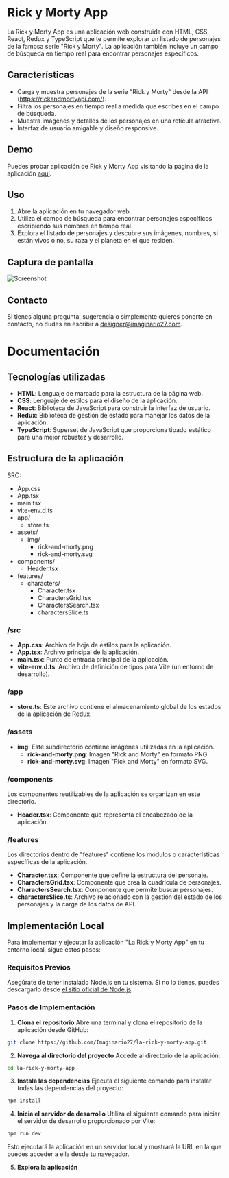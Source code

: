 # Rick y Morty App
La Rick y Morty App es una aplicación web construida con HTML, CSS, React, Redux y TypeScript que te permite explorar un listado de personajes de la famosa serie "Rick y Morty". La aplicación también incluye un campo de búsqueda en tiempo real para encontrar personajes específicos.

## Características
- Carga y muestra personajes de la serie "Rick y Morty" desde la API (https://rickandmortyapi.com/).
- Filtra los personajes en tiempo real a medida que escribes en el campo de búsqueda.
- Muestra imágenes y detalles de los personajes en una retícula atractiva.
- Interfaz de usuario amigable y diseño responsive.

## Demo
Puedes probar aplicación de Rick y Morty App visitando la página de la aplicación [aquí](https://rick-y-morty-app-img27.netlify.app/).

## Uso
1. Abre la aplicación en tu navegador web.
2. Utiliza el campo de búsqueda para encontrar personajes específicos escribiendo sus nombres en tiempo real.
3. Explora el listado de personajes y descubre sus imágenes, nombres, si están vivos o no, su raza y el planeta en el que residen.

## Captura de pantalla
![Screenshot](https://imaginario27.com/wp-content/uploads/2023/10/aplicacion-rick-y-morty-captura-pantalla.jpg)

## Contacto
Si tienes alguna pregunta, sugerencia o simplemente quieres ponerte en contacto, no dudes en escribir a designer@imaginario27.com. 

# Documentación 
## Tecnologías utilizadas
- **HTML**: Lenguaje de marcado para la estructura de la página web.
- **CSS**: Lenguaje de estilos para el diseño de la aplicación.
- **React**: Biblioteca de JavaScript para construir la interfaz de usuario.
- **Redux**: Biblioteca de gestión de estado para manejar los datos de la aplicación.
- **TypeScript**: Superset de JavaScript que proporciona tipado estático para una mejor robustez y desarrollo.

## Estructura de la aplicación 
SRC:
- App.css
- App.tsx
- main.tsx
- vite-env.d.ts
- app/
  - store.ts
- assets/
  - img/
    - rick-and-morty.png
    - rick-and-morty.svg
- components/
  - Header.tsx
- features/
  - characters/
    - Character.tsx
    - CharactersGrid.tsx
    - CharactersSearch.tsx
    - charactersSlice.ts

### /src
- **App.css**: Archivo de hoja de estilos para la aplicación.
- **App.tsx**: Archivo principal de la aplicación.
- **main.tsx**: Punto de entrada principal de la aplicación.
- **vite-env.d.ts**: Archivo de definición de tipos para Vite (un entorno de desarrollo).

### /app
- **store.ts**: Este archivo contiene el almacenamiento global de los estados de la aplicación de Redux.

### /assets
  - **img**: Este subdirectorio contiene imágenes utilizadas en la aplicación.
    - **rick-and-morty.png**: Imagen "Rick and Morty" en formato PNG.
    - **rick-and-morty.svg**: Imagen "Rick and Morty" en formato SVG.

### /components
Los componentes reutilizables de la aplicación se organizan en este directorio.

- **Header.tsx**: Componente que representa el encabezado de la aplicación.

### /features
Los directorios dentro de "features" contiene los módulos o características específicas de la aplicación.

- **Character.tsx**: Componente que define la estructura del personaje.
- **CharactersGrid.tsx**: Componente que crea la cuadrícula de personajes.
- **CharactersSearch.tsx**: Componente que permite buscar personajes.
- **charactersSlice.ts**: Archivo relacionado con la gestión del estado de los personajes y la carga de los datos de API.
   
## Implementación Local
Para implementar y ejecutar la aplicación "La Rick y Morty App" en tu entorno local, sigue estos pasos:

### Requisitos Previos
Asegúrate de tener instalado Node.js en tu sistema. Si no lo tienes, puedes descargarlo desde [el sitio oficial de Node.js](https://nodejs.org/).

### Pasos de Implementación
1. **Clona el repositorio**
Abre una terminal y clona el repositorio de la aplicación desde GitHub:

```bash
git clone https://github.com/Imaginario27/la-rick-y-morty-app.git
```
   
2. **Navega al directorio del proyecto**
Accede al directorio de la aplicación:

```bash
cd la-rick-y-morty-app
```

3. **Instala las dependencias**
Ejecuta el siguiente comando para instalar todas las dependencias del proyecto:

```bash
npm install
```
   
4. **Inicia el servidor de desarrollo**
Utiliza el siguiente comando para iniciar el servidor de desarrollo proporcionado por Vite:

```bash
npm run dev
```

Esto ejecutará la aplicación en un servidor local y mostrará la URL en la que puedes acceder a ella desde tu navegador.

5. **Explora la aplicación**
